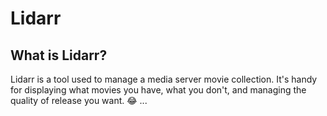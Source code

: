 # Lidarr

## What is Lidarr?
Lidarr is a tool used to manage a media server movie collection. It's handy for displaying what movies you have, what you don't, and managing the quality of release you want. 
:joy:
...
